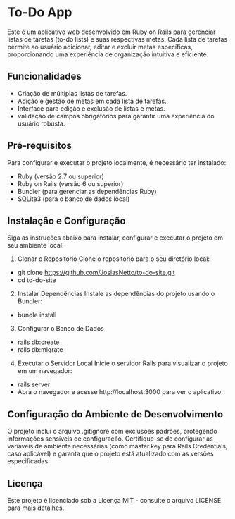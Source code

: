 # To-Do App

Este é um aplicativo web desenvolvido em Ruby on Rails para gerenciar listas de tarefas (to-do lists) e suas respectivas metas. Cada lista de tarefas permite ao usuário adicionar, editar e excluir metas específicas, proporcionando uma experiência de organização intuitiva e eficiente.

## Funcionalidades
* Criação de múltiplas listas de tarefas.
* Adição e gestão de metas em cada lista de tarefas.
* Interface para edição e exclusão de listas e metas.
* validação de campos obrigatórios para garantir uma experiência do usuário robusta.

## Pré-requisitos
Para configurar e executar o projeto localmente, é necessário ter instalado:

* Ruby (versão 2.7 ou superior)
* Ruby on Rails (versão 6 ou superior)
* Bundler (para gerenciar as dependências Ruby)
* SQLite3 (para o banco de dados local)

## Instalação e Configuração
Siga as instruções abaixo para instalar, configurar e executar o projeto em seu ambiente local.

1. Clonar o Repositório
Clone o repositório para o seu diretório local:

* git clone https://github.com/JosiasNetto/to-do-site.git
* cd to-do-site

2. Instalar Dependências
Instale as dependências do projeto usando o Bundler:

* bundle install

3. Configurar o Banco de Dados

* rails db:create
* rails db:migrate

4. Executar o Servidor Local
Inicie o servidor Rails para visualizar o projeto em um navegador:

* rails server
* Abra o navegador e acesse http://localhost:3000 para ver o aplicativo.

## Configuração do Ambiente de Desenvolvimento
O projeto inclui o arquivo .gitignore com exclusões padrões, protegendo informações sensíveis de configuração. Certifique-se de configurar as variáveis de ambiente necessárias (como master.key para Rails Credentials, caso aplicável) e garanta que o projeto está atualizado com as versões especificadas.

## Licença
Este projeto é licenciado sob a Licença MIT - consulte o arquivo LICENSE para mais detalhes.
